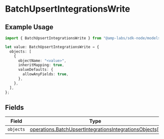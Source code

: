 # BatchUpsertIntegrationsWrite

## Example Usage

```typescript
import { BatchUpsertIntegrationsWrite } from "@amp-labs/sdk-node/models/operations";

let value: BatchUpsertIntegrationsWrite = {
  objects: [
    {
      objectName: "<value>",
      inheritMapping: true,
      valueDefaults: {
        allowAnyFields: true,
      },
    },
  ],
};
```

## Fields

| Field                                                                                                                            | Type                                                                                                                             | Required                                                                                                                         | Description                                                                                                                      |
| -------------------------------------------------------------------------------------------------------------------------------- | -------------------------------------------------------------------------------------------------------------------------------- | -------------------------------------------------------------------------------------------------------------------------------- | -------------------------------------------------------------------------------------------------------------------------------- |
| `objects`                                                                                                                        | [operations.BatchUpsertIntegrationsIntegrationsObjects](../../models/operations/batchupsertintegrationsintegrationsobjects.md)[] | :heavy_minus_sign:                                                                                                               | N/A                                                                                                                              |